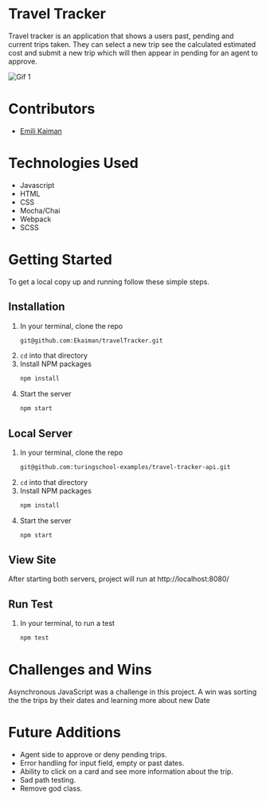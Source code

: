# Travel Tracker

Travel tracker is an application that shows a users past, pending and current trips taken. They can select a new trip see the calculated estimated cost and submit a new trip which will then appear in pending for an agent to approve.

![Gif 1](http://g.recordit.co/wcdoezP2Qo.gif)

# Contributors
- [Emili Kaiman](https://github.com/Ekaiman)

# Technologies Used 
- Javascript
- HTML
- CSS
- Mocha/Chai
- Webpack
- SCSS

# Getting Started
To get a local copy up and running follow these simple steps.

## Installation

1. In your terminal, clone the repo
   ```sh
   git@github.com:Ekaiman/travelTracker.git
   ```
2. `cd` into that directory
3. Install NPM packages
   ```sh
   npm install
   ```
4. Start the server
   ```sh
   npm start
   ``` 
   
## Local Server
1. In your terminal, clone the repo
   ```sh
   git@github.com:turingschool-examples/travel-tracker-api.git
   ```
2. `cd` into that directory
3. Install NPM packages
   ```sh
   npm install
   ```
4. Start the server
   ```sh
   npm start
   ```
   
## View Site
After starting both servers, project will run at http://localhost:8080/  
   
## Run Test

1. In your terminal, to run a test
   ```sh
   npm test
   ```


# Challenges and Wins
Asynchronous JavaScript was a challenge in this project. A win was sorting the the trips by their dates and learning more about new Date

# Future Additions
- Agent side to approve or deny pending trips.
- Error handling for input field, empty or past dates. 
- Ability to click on a card and see more information about the trip.
- Sad path testing.
- Remove god class.


